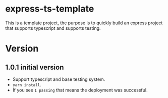 # express-ts-template
This is a template project, the purpose is to quickly build an express project that supports typescript and supports testing.

# Version
## 1.0.1 initial version
* Support typescript and base testing system.
* `yarn install`.
* If you see `1 passing` that means the deployment was successful.
